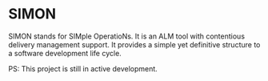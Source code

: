 SIMON
=====

SIMON stands for SIMple OperatioNs. It is an ALM tool with contentious delivery management support. It provides a simple yet definitive structure to a software development life cycle.

PS: This project is still in active development.
